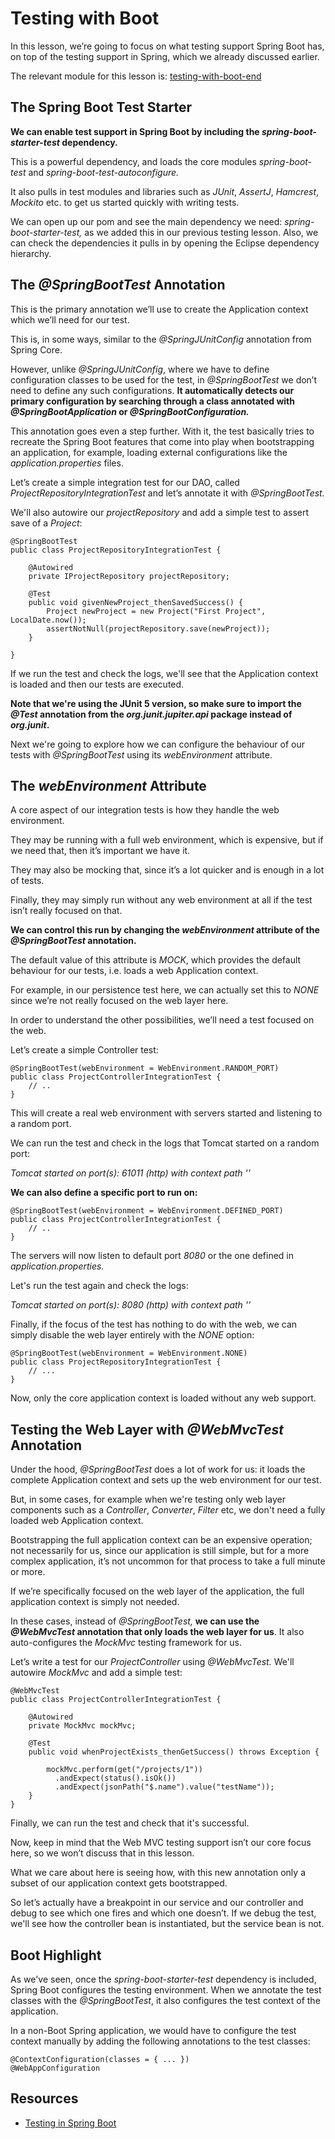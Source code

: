 # Testing with Boot

In this lesson, we’re going to focus on what testing support Spring Boot has, on top of the testing support in Spring, which we already discussed earlier.

The relevant module for this lesson is: [testing-with-boot-end](https://github.com/nbicocchi/spring-boot-course/tree/module6/testing-with-boot-end)

## The Spring Boot Test Starter

**We can enable test support in Spring Boot by including the _spring-boot-starter-test_ dependency.**

This is a powerful dependency, and loads the core modules _spring-boot-test_ and _spring-boot-test-autoconfigure._

It also pulls in test modules and libraries such as _JUnit_, _AssertJ_, _Hamcrest_, _Mockito_ etc. to get us started quickly with writing tests.

We can open up our pom and see the main dependency we need: _spring-boot-starter-test,_ as we added this in our previous testing lesson. Also, we can check the dependencies it pulls in by opening the Eclipse dependency hierarchy.

## The _@SpringBootTest_ Annotation

This is the primary annotation we’ll use to create the Application context which we’ll need for our test.

This is, in some ways, similar to the _@SpringJUnitConfig_ annotation from Spring Core.

However, unlike _@SpringJUnitConfig_, where we have to define configuration classes to be used for the test, in _@SpringBootTest_ we don’t need to define any such configurations. **It automatically detects our primary configuration by searching through a class annotated with _@SpringBootApplication_ or _@SpringBootConfiguration._**

This annotation goes even a step further. With it, the test basically tries to recreate the Spring Boot features that come into play when bootstrapping an application, for example, loading external configurations like the _application.properties_ files.

Let’s create a simple integration test for our DAO, called _ProjectRepositoryIntegrationTest_ and let’s annotate it with _@SpringBootTest._

We'll also autowire our _projectRepository_ and add a simple test to assert save of a _Project_:

```
@SpringBootTest
public class ProjectRepositoryIntegrationTest {

    @Autowired
    private IProjectRepository projectRepository;

    @Test
    public void givenNewProject_thenSavedSuccess() {
        Project newProject = new Project("First Project", LocalDate.now());
        assertNotNull(projectRepository.save(newProject));
    }

}
```

If we run the test and check the logs, we'll see that the Application context is loaded and then our tests are executed.

**Note that we're using the JUnit 5 version, so make sure to import the _@Test_ annotation from the _org.junit.jupiter.api_ package instead of _org.junit_.**

Next we're going to explore how we can configure the behaviour of our tests with _@SpringBootTest_ using its _webEnvironment_ attribute.

## The _webEnvironment_ Attribute

A core aspect of our integration tests is how they handle the web environment.

They may be running with a full web environment, which is expensive, but if we need that, then it’s important we have it.

They may also be mocking that, since it’s a lot quicker and is enough in a lot of tests.

Finally, they may simply run without any web environment at all if the test isn’t really focused on that.

**We can control this run by changing the _webEnvironment_ attribute of the _@SpringBootTest_ annotation.**

The default value of this attribute is _MOCK_, which provides the default behaviour for our tests, i.e. loads a web Application context.

For example, in our persistence test here, we can actually set this to _NONE_ since we’re not really focused on the web layer here.

In order to understand the other possibilities, we’ll need a test focused on the web.

Let’s create a simple Controller test:

```
@SpringBootTest(webEnvironment = WebEnvironment.RANDOM_PORT)
public class ProjectControllerIntegrationTest {
    // ..
}
```

This will create a real web environment with servers started and listening to a random port.

We can run the test and check in the logs that Tomcat started on a random port:

_Tomcat started on port(s): 61011 (http) with context path ''_

**We can also define a specific port to run on:**

```
@SpringBootTest(webEnvironment = WebEnvironment.DEFINED_PORT)
public class ProjectControllerIntegrationTest {
    // ..
}
```

The servers will now listen to default port _8080_ or the one defined in _application.properties._

Let's run the test again and check the logs:

_Tomcat started on port(s): 8080 (http) with context path ''_

Finally, if the focus of the test has nothing to do with the web, we can simply disable the web layer entirely with the _NONE_ option:

```
@SpringBootTest(webEnvironment = WebEnvironment.NONE)
public class ProjectRepositoryIntegrationTest {
    // ...
}
```

Now, only the core application context is loaded without any web support.

## Testing the Web Layer with _@WebMvcTest_ Annotation

Under the hood, _@SpringBootTest_ does a lot of work for us: it loads the complete Application context and sets up the web environment for our test.

But, in some cases, for example when we're testing only web layer components such as a _Controller_, _Converter_, _Filter_ etc, we don't need a fully loaded web Application context.

Bootstrapping the full application context can be an expensive operation; not necessarily for us, since our application is still simple, but for a more complex application, it’s not uncommon for that process to take a full minute or more.

If we’re specifically focused on the web layer of the application, the full application context is simply not needed.

In these cases, instead of _@SpringBootTest,_ **we can use the _@WebMvcTest_ annotation that only loads the web layer for us**. It also auto-configures the _MockMvc_ testing framework for us.

Let’s write a test for our _ProjectController_ using _@WebMvcTest._ We'll autowire _MockMvc_ and add a simple test:

```
@WebMvcTest
public class ProjectControllerIntegrationTest {

    @Autowired
    private MockMvc mockMvc;

    @Test
    public void whenProjectExists_thenGetSuccess() throws Exception {

        mockMvc.perform(get("/projects/1"))
          .andExpect(status().isOk())
          .andExpect(jsonPath("$.name").value("testName"));
    }
}
```

Finally, we can run the test and check that it's successful.

Now, keep in mind that the Web MVC testing support isn’t our core focus here, so we won’t discuss that in this lesson.

What we care about here is seeing how, with this new annotation only a subset of our application context gets bootstrapped.

So let’s actually have a breakpoint in our service and our controller and debug to see which one fires and which one doesn’t. If we debug the test, we'll see how the controller bean is instantiated, but the service bean is not.

## Boot Highlight

As we've seen, once the _spring-boot-starter-test_ dependency is included, Spring Boot configures the testing environment. When we annotate the test classes with the _@SpringBootTest_, it also configures the test context of the application.

In a non-Boot Spring application, we would have to configure the test context manually by adding the following annotations to the test classes:

```
@ContextConfiguration(classes = { ... })
@WebAppConfiguration
```

## Resources
- [Testing in Spring Boot](https://www.baeldung.com/spring-boot-testing)

